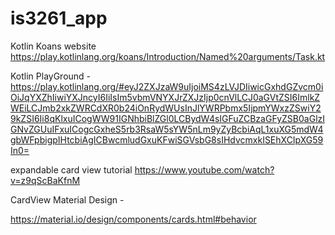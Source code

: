 # is3261_app


Kotlin Koans website 
https://play.kotlinlang.org/koans/Introduction/Named%20arguments/Task.kt


Kotlin PlayGround - 
https://play.kotlinlang.org/#eyJ2ZXJzaW9uIjoiMS4zLVJDIiwicGxhdGZvcm0iOiJqYXZhIiwiYXJncyI6IiIsIm5vbmVNYXJrZXJzIjp0cnVlLCJ0aGVtZSI6ImlkZWEiLCJmb2xkZWRCdXR0b24iOnRydWUsInJlYWRPbmx5IjpmYWxzZSwiY29kZSI6Ii8qKlxuICogWW91IGNhbiBlZGl0LCBydW4sIGFuZCBzaGFyZSB0aGlzIGNvZGUuIFxuICogcGxheS5rb3RsaW5sYW5nLm9yZyBcbiAqL1xuXG5mdW4gbWFpbigpIHtcbiAgICBwcmludGxuKFwiSGVsbG8sIHdvcmxkISEhXCIpXG59In0=


expandable card view tutorial 
https://www.youtube.com/watch?v=z9qScBaKfnM


CardView Material Design - 

https://material.io/design/components/cards.html#behavior


